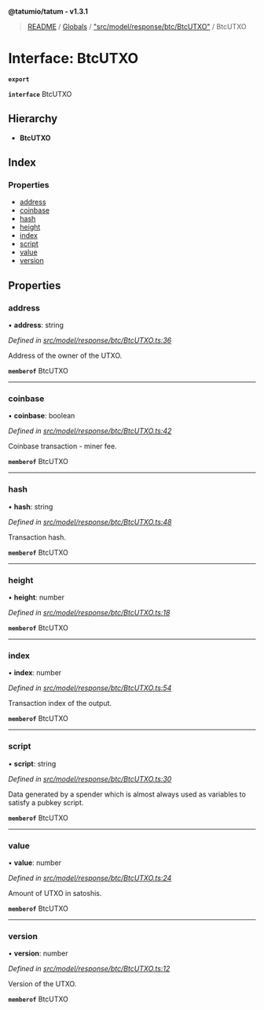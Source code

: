 **@tatumio/tatum - v1.3.1**

> [README](../README.md) / [Globals](../globals.md) / ["src/model/response/btc/BtcUTXO"](../modules/_src_model_response_btc_btcutxo_.md) / BtcUTXO

# Interface: BtcUTXO

**`export`** 

**`interface`** BtcUTXO

## Hierarchy

* **BtcUTXO**

## Index

### Properties

* [address](_src_model_response_btc_btcutxo_.btcutxo.md#address)
* [coinbase](_src_model_response_btc_btcutxo_.btcutxo.md#coinbase)
* [hash](_src_model_response_btc_btcutxo_.btcutxo.md#hash)
* [height](_src_model_response_btc_btcutxo_.btcutxo.md#height)
* [index](_src_model_response_btc_btcutxo_.btcutxo.md#index)
* [script](_src_model_response_btc_btcutxo_.btcutxo.md#script)
* [value](_src_model_response_btc_btcutxo_.btcutxo.md#value)
* [version](_src_model_response_btc_btcutxo_.btcutxo.md#version)

## Properties

### address

•  **address**: string

*Defined in [src/model/response/btc/BtcUTXO.ts:36](https://github.com/tatumio/tatum-js/blob/8f0f126/src/model/response/btc/BtcUTXO.ts#L36)*

Address of the owner of the UTXO.

**`memberof`** BtcUTXO

___

### coinbase

•  **coinbase**: boolean

*Defined in [src/model/response/btc/BtcUTXO.ts:42](https://github.com/tatumio/tatum-js/blob/8f0f126/src/model/response/btc/BtcUTXO.ts#L42)*

Coinbase transaction - miner fee.

**`memberof`** BtcUTXO

___

### hash

•  **hash**: string

*Defined in [src/model/response/btc/BtcUTXO.ts:48](https://github.com/tatumio/tatum-js/blob/8f0f126/src/model/response/btc/BtcUTXO.ts#L48)*

Transaction hash.

**`memberof`** BtcUTXO

___

### height

•  **height**: number

*Defined in [src/model/response/btc/BtcUTXO.ts:18](https://github.com/tatumio/tatum-js/blob/8f0f126/src/model/response/btc/BtcUTXO.ts#L18)*

**`memberof`** BtcUTXO

___

### index

•  **index**: number

*Defined in [src/model/response/btc/BtcUTXO.ts:54](https://github.com/tatumio/tatum-js/blob/8f0f126/src/model/response/btc/BtcUTXO.ts#L54)*

Transaction index of the output.

**`memberof`** BtcUTXO

___

### script

•  **script**: string

*Defined in [src/model/response/btc/BtcUTXO.ts:30](https://github.com/tatumio/tatum-js/blob/8f0f126/src/model/response/btc/BtcUTXO.ts#L30)*

Data generated by a spender which is almost always used as variables to satisfy a pubkey script.

**`memberof`** BtcUTXO

___

### value

•  **value**: number

*Defined in [src/model/response/btc/BtcUTXO.ts:24](https://github.com/tatumio/tatum-js/blob/8f0f126/src/model/response/btc/BtcUTXO.ts#L24)*

Amount of UTXO in satoshis.

**`memberof`** BtcUTXO

___

### version

•  **version**: number

*Defined in [src/model/response/btc/BtcUTXO.ts:12](https://github.com/tatumio/tatum-js/blob/8f0f126/src/model/response/btc/BtcUTXO.ts#L12)*

Version of the UTXO.

**`memberof`** BtcUTXO
